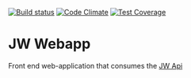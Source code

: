 [![Build status][ci-image]][ci-url] 
[![Code Climate][cc-climate-image]][cc-climate-url] 
[![Test Coverage][cc-cov-image]][cc-cov-url]

# JW Webapp

Front end web-application that consumes the [JW Api](https://github.com/fishermanswharff/JWApi)


[ci-image]: https://travis-ci.org/fishermanswharff/JWApp.svg?branch=master
[ci-url]: https://travis-ci.org/fishermanswharff/JWApp

[cc-climate-image]: https://codeclimate.com/github/fishermanswharff/JWApp/badges/gpa.svg
[cc-climate-url]: https://codeclimate.com/github/fishermanswharff/JWApp

[cc-cov-image]: https://codeclimate.com/github/fishermanswharff/JWApp/badges/coverage.svg
[cc-cov-url]: https://codeclimate.com/github/fishermanswharff/JWApp

<!-- (https://codeclimate.com/github/fishermanswharff/JWApp/badges/coverage.svg)](https://codeclimate.com/github/fishermanswharff/JWApp) -->